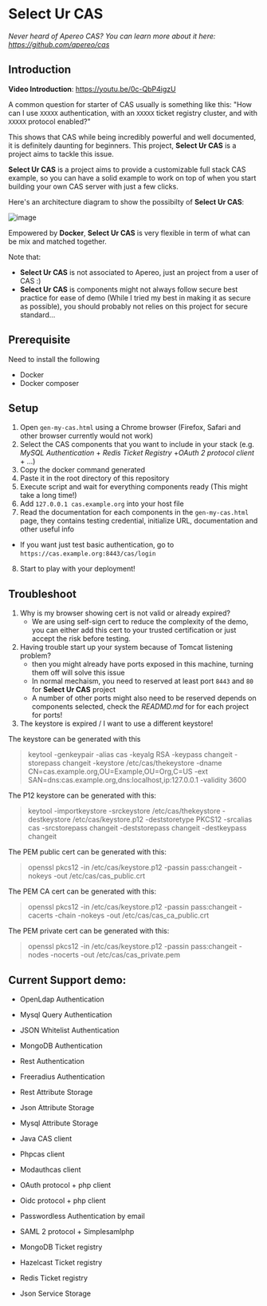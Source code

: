 # Select Ur CAS

*Never heard of Apereo CAS? You can learn more about it here: https://github.com/apereo/cas*

## Introduction

**Video Introduction**: https://youtu.be/0c-QbP4igzU

A common question for starter of CAS usually is something like this: "How can I use `XXXXX` authentication, with an `XXXXX` ticket registry cluster, and with `XXXXX` protocol enabled?" 

This shows that CAS while being incredibly powerful and well documented, it is definitely daunting for beginners. This project, **Select Ur CAS** is a project aims to tackle this issue.

**Select Ur CAS** is a project aims to provide a customizable full stack CAS example, so you can have a solid example to work on top of when you start building your own CAS server with just a few clicks.

Here's an architecture diagram to show the possibilty of **Select Ur CAS**:

![image](https://drive.google.com/uc?export=view&id=1yBlWbs5DaRJUHpktIEy6qOiLwADE_J21)

Empowered by **Docker**, **Select Ur CAS** is very flexible in term of what can be mix and matched together.

Note that:
- **Select Ur CAS** is not associated to Apereo, just an project from a user of CAS :)
- **Select Ur CAS** is components might not always follow secure best practice for ease of demo (While I tried my best in making it as secure as possible), you should probably not relies on this project for secure standard...

## Prerequisite

Need to install the following

- Docker
- Docker composer

## Setup

1. Open `gen-my-cas.html` using a Chrome browser (Firefox, Safari and other browser currently would not work)
2. Select the CAS components that you want to include in your stack (e.g. *MySQL Authentication* + *Redis Ticket Registry* +*OAuth 2 protocol client* + ...)
3. Copy the docker command generated
4. Paste it in the root directory of this repository
5. Execute script and wait for everything components ready (This might take a long time!)
6. Add `127.0.0.1 cas.example.org` into your host file
7. Read the documentation for each components in the `gen-my-cas.html` page, they contains testing credential, initialize URL, documentation and other useful info 
  - If you want just test basic authentication, go to `https://cas.example.org:8443/cas/login`
8. Start to play with your deployment!

## Troubleshoot

1. Why is my browser showing cert is not valid or already expired?
    - We are using self-sign cert to reduce the complexity of the demo, you can either add this cert to your trusted certification or just accept the risk before testing.
2. Having trouble start up your system because of Tomcat listening problem? 
    - then you might already have ports exposed in this machine, turning them off will solve this issue
    - In normal mechaism, you need to reserved at least port `8443` and `80` for **Select Ur CAS** project
    - A number of other ports might also need to be reserved depends on components selected, check the *READMD.md* for for each project for ports!
3. The keystore is expired / I want to use a different keystore!

The keystore can be generated with this

> keytool -genkeypair -alias cas -keyalg RSA -keypass changeit -storepass changeit -keystore /etc/cas/thekeystore  -dname CN=cas.example.org,OU=Example,OU=Org,C=US -ext SAN=dns:cas.example.org,dns:localhost,ip:127.0.0.1 -validity 3600


The P12 keystore can be generated with this:

> keytool -importkeystore -srckeystore /etc/cas/thekeystore  -destkeystore /etc/cas/keystore.p12 -deststoretype PKCS12 -srcalias cas -srcstorepass changeit -deststorepass changeit  -destkeypass changeit 

The PEM public cert can be  generated with this:

> openssl pkcs12 -in /etc/cas/keystore.p12 -passin pass:changeit  -nokeys -out /etc/cas/cas_public.crt

The PEM CA cert can be  generated with this:

> openssl pkcs12 -in /etc/cas/keystore.p12 -passin pass:changeit -cacerts -chain -nokeys -out /etc/cas/cas_ca_public.crt

The PEM private cert can be  generated with this:

> openssl pkcs12 -in /etc/cas/keystore.p12 -passin pass:changeit -nodes -nocerts -out /etc/cas/cas_private.pem



## Current Support demo:
- OpenLdap Authentication
- Mysql Query Authentication
- JSON Whitelist Authentication
- MongoDB Authentication
- Rest Authentication
- Freeradius Authentication

- Rest Attribute Storage
- Json Attribute Storage
- Mysql Attribute Storage

- Java CAS client
- Phpcas client
- Modauthcas client

- OAuth protocol + php client
- Oidc protocol + php client
- Passwordless Authentication by email
- SAML 2 protocol + Simplesamlphp

- MongoDB Ticket registry
- Hazelcast Ticket registry
- Redis Ticket registry

- Json Service Storage

